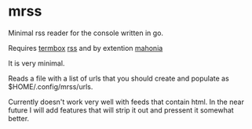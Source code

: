 mrss
====

Minimal rss reader for the console written in go.

Requires
	[termbox](https://github.com/nsf/termbox-go)
	[rss](https://github.com/SlyMarbo/rss)
	and by extention
	[mahonia](https://github.com/axgle/mahonia)

It is very minimal.

Reads a file with a list of urls that you should create and populate
as $HOME/.config/mrss/urls.

Currently doesn't work very well with feeds that contain html. In the
near future I will add features that will strip it out and pressent it
somewhat better.

